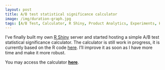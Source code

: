```yaml
---
layout: post
title: A/B test statistical significance calculator
image: /img/duration-graph.jpg
tags: [A/B Test, Calculator, R Shiny, Product Analytics, Experiments, Hypothesis Testing, Growth Analytics, Marketing Analytics, Web Analytics, Conversion, Optimisation]
---
```


I’ve finally built my own [R Shiny](https://shiny.rstudio.com/) server and started hosting a simple A/B test statistical significance calculator. The calculator is still work in progress, it is currently based on the R code [here](https://github.com/Jverma/Significance-in-A-B-testing). I’ll improve it as soon as I have more time and make it more robust.
 
You may access the calculator **[here](https://app.gorkemmeral.com/shiny/A-B-test-significance-calculator/)**. 
